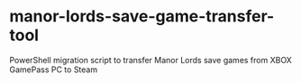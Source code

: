 # manor-lords-save-game-transfer-tool
PowerShell migration script to transfer Manor Lords save games from XBOX GamePass PC to Steam
